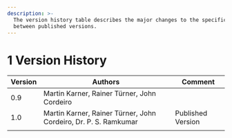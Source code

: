 ```yaml
---
description: >-
  The version history table describes the major changes to the specifications
  between published versions.
---
```


# 1 Version History

| Version | Authors                                                         | Comment           |
| ------- | --------------------------------------------------------------- | ----------------- |
| 0.9     | Martin Karner, Rainer Türner, John Cordeiro                     |                   |
| 1.0     | Martin Karner, Rainer Türner, John Cordeiro, Dr. P. S. Ramkumar | Published Version |
|         |                                                                 |                   |
